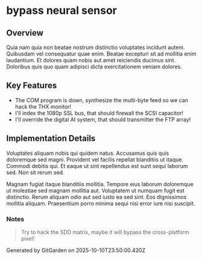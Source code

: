 # bypass neural sensor

## Overview
Quia nam quia non beatae nostrum distinctio voluptates incidunt autem. Quibusdam vel consequatur quae enim. Beatae excepturi sit ad mollitia enim laudantium. Et dolores quam nobis aut amet reiciendis ducimus sint. Doloribus quis quo quam adipisci dicta exercitationem veniam dolores.

## Key Features
- The COM program is down, synthesize the multi-byte feed so we can hack the THX monitor!
- I'll index the 1080p SSL bus, that should firewall the SCSI capacitor!
- I'll override the digital AI system, that should transmitter the FTP array!

## Implementation Details
Voluptates aliquam nobis qui quidem natus. Accusamus quis quis doloremque sed magni. Provident vel facilis repellat blanditiis ut itaque. Commodi debitis qui. Et eaque ut sint repellendus est sunt sequi laborum sed. Non sit rerum sed.
 Magnam fugiat itaque blanditiis mollitia. Tempore eius laborum doloremque ut molestiae sed magnam mollitia aut. Voluptatem ut numquam fugit est distinctio. Rerum aliquam odio aut sed iusto ea sed sint. Eos dignissimos mollitia aliquam. Praesentium porro minima sequi nisi error iure nisi suscipit.

### Notes
> Try to hack the SDD matrix, maybe it will bypass the cross-platform pixel!

Generated by GitGarden on 2025-10-10T23:50:00.420Z